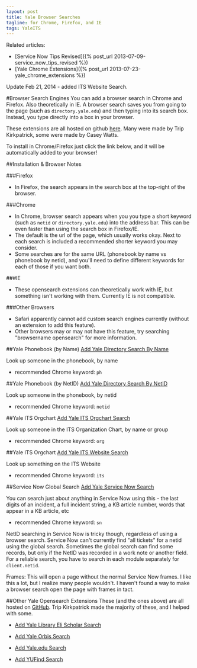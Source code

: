 ```yaml
---
layout: post
title: Yale Browser Searches
tagline: for Chrome, Firefox, and IE
tags: YaleITS
---
```

Related articles:

- [Service Now Tips Revised]({% post_url 2013-07-09-service_now_tips_revised %})
- [Yale Chrome Extensions]({% post_url 2013-07-23-yale_chrome_extensions %})


Update Feb 21, 2014 - added ITS Website Search.


#Browser Search Engines
You can add a browser search in Chrome and Firefox. Also theoretically in IE. A browser search saves you from going to the page (such as `directory.yale.edu`) and then typing into its search box. Instead, you type directly into a box in your browser.

These extensions are all hosted on github [here](http://github.com/triplingual/yale-opensearch-extensions). Many were made by Trip
Kirkpatrick, some were made by Casey Watts.

To install in Chrome/Firefox just click the link below, and it will be automatically added to your browser!

##Installation & Browser Notes

###Firefox
- In Firefox, the search appears in the search box at the top-right of the browser.

###Chrome
- In Chrome, browser search appears when you you type a short keyword (such as `netid` or `directory.yale.edu`) into the address bar. This can be even faster than using the search box in Firefox/IE.
- The default is the url of the page, which usually works okay. Next to each search is included a recommended shorter keyword you may consider.
- Some searches are for the same URL (phonebook by name vs phonebook by netid), and you'll need to define different keywords for each of those if you want both.

###IE
- These opensearch extensions can theoretically work with IE, but
  something isn't working with them. Currently IE is not compatible.

###Other Browsers
- Safari apparently cannot add custom search engines currently (without an extension to add this feature).
- Other browsers may or may not have this feature, try searching "browsername opensearch" for more information.




##Yale Phonebook (by Name)
<a onclick="window.external.AddSearchProvider('https://raw.github.com/triplingual/yale-opensearch-extensions/master/yale-directory-name.xml');" href="#">Add Yale Directory Search By Name</a>

Look up someone in the phonebook, by name

- recommended Chrome keyword: `ph`



##Yale Phonebook (by NetID)
<a onclick="window.external.AddSearchProvider('https://raw.github.com/triplingual/yale-opensearch-extensions/master/yale-directory.xml');" href="#">Add Yale Directory Search By NetID</a>

Look up someone in the phonebook, by netid

- recommended Chrome keyword: `netid`


##Yale ITS Orgchart
<a onclick="window.external.AddSearchProvider('https://raw.github.com/triplingual/yale-opensearch-extensions/master/yale-its-orgchart.xml');" href="#">Add Yale ITS Orgchart Search</a>

Look up someone in the ITS Organization Chart, by name or group

- recommended Chrome keyword: `org`


##Yale ITS Orgchart
<a onclick="window.external.AddSearchProvider('https://raw.github.com/triplingual/yale-opensearch-extensions/master/yale-its-website.xml');" href="#">Add Yale ITS Website Search</a>

Look up something on the ITS Website

- recommended Chrome keyword: `its`


##Service Now Global Search
<a onclick="window.external.AddSearchProvider('https://raw.github.com/triplingual/yale-opensearch-extensions/master/yale-service-now-global.xml');" href="#">Add Yale Service Now Search</a>

You can search just about anything in Service Now using this - the last digits of an incident, a full incident string, a KB article number, words that appear in a KB article, etc


- recommended Chrome keyword: `sn`

NetID searching in Service Now is tricky though, regardless of using a browser search. Service Now can't currently find "all tickets" for a netid using the global search. Sometimes the global search can find some records, but only if the NetID was recorded in a work note or another field. For a reliable search, you have to search in each module separately for `client.netid`.

Frames: This will open a page without the normal Service Now frames. I like this a lot, but I realize many people wouldn't. I haven't found a way to make a browser search open the page with frames in tact.

##Other Yale Opensearch Extensions
These (and the ones above) are all hosted on [GitHub](github.com/triplingual/yale-opensearch-extensions). Trip Kirkpatrick made the majority of these, and I helped with some. 

- <a onclick="window.external.AddSearchProvider('https://raw.github.com/triplingual/yale-opensearch-extensions/master/yale-library-eli-scholar.xml');" href="#">Add Yale Library Eli Scholar Search</a>

- <a onclick="window.external.AddSearchProvider('https://raw.github.com/triplingual/yale-opensearch-extensions/master/yale-university-new-orbis.xml');" href="#">Add Yale Orbis Search</a>

- <a onclick="window.external.AddSearchProvider('https://raw.github.com/triplingual/yale-opensearch-extensions/master/yale.xml');" href="#">Add Yale.edu Search</a>

- <a onclick="window.external.AddSearchProvider('https://raw.github.com/triplingual/yale-opensearch-extensions/master/yufind.xml');" href="#">Add YUFind Search</a> 


